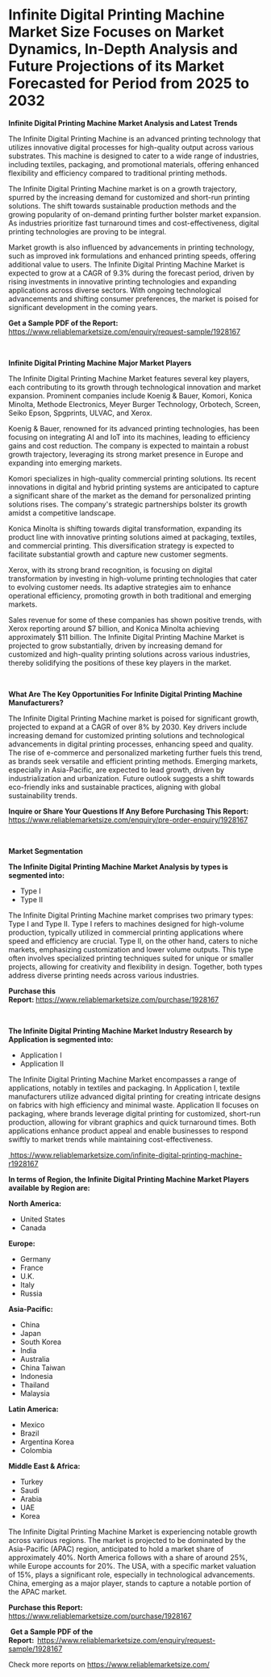 <p><h1>Infinite Digital Printing Machine Market Size Focuses on Market Dynamics, In-Depth Analysis and Future Projections of its Market Forecasted for Period from 2025 to 2032</h1></p><p><strong>Infinite Digital Printing Machine Market Analysis and Latest Trends</strong></p>
<p><p>The Infinite Digital Printing Machine is an advanced printing technology that utilizes innovative digital processes for high-quality output across various substrates. This machine is designed to cater to a wide range of industries, including textiles, packaging, and promotional materials, offering enhanced flexibility and efficiency compared to traditional printing methods.</p><p>The Infinite Digital Printing Machine market is on a growth trajectory, spurred by the increasing demand for customized and short-run printing solutions. The shift towards sustainable production methods and the growing popularity of on-demand printing further bolster market expansion. As industries prioritize fast turnaround times and cost-effectiveness, digital printing technologies are proving to be integral.</p><p>Market growth is also influenced by advancements in printing technology, such as improved ink formulations and enhanced printing speeds, offering additional value to users. The Infinite Digital Printing Machine Market is expected to grow at a CAGR of 9.3% during the forecast period, driven by rising investments in innovative printing technologies and expanding applications across diverse sectors. With ongoing technological advancements and shifting consumer preferences, the market is poised for significant development in the coming years.</p></p>
<p><strong>Get a Sample PDF of the Report:&nbsp;</strong> <a href="https://www.reliablemarketsize.com/enquiry/request-sample/1928167?utm_campaign=1766&utm_medium=2&utm_source=Github&utm_content=ia&utm_term=15012025&utm_id=infinite-digital-printing-machine">https://www.reliablemarketsize.com/enquiry/request-sample/1928167</a></p>
<p>&nbsp;</p>
<p><strong>Infinite Digital Printing Machine Major Market Players</strong></p>
<p><p>The Infinite Digital Printing Machine Market features several key players, each contributing to its growth through technological innovation and market expansion. Prominent companies include Koenig & Bauer, Komori, Konica Minolta, Methode Electronics, Meyer Burger Technology, Orbotech, Screen, Seiko Epson, Spgprints, ULVAC, and Xerox.</p><p>Koenig & Bauer, renowned for its advanced printing technologies, has been focusing on integrating AI and IoT into its machines, leading to efficiency gains and cost reduction. The company is expected to maintain a robust growth trajectory, leveraging its strong market presence in Europe and expanding into emerging markets.</p><p>Komori specializes in high-quality commercial printing solutions. Its recent innovations in digital and hybrid printing systems are anticipated to capture a significant share of the market as the demand for personalized printing solutions rises. The company's strategic partnerships bolster its growth amidst a competitive landscape.</p><p>Konica Minolta is shifting towards digital transformation, expanding its product line with innovative printing solutions aimed at packaging, textiles, and commercial printing. This diversification strategy is expected to facilitate substantial growth and capture new customer segments.</p><p>Xerox, with its strong brand recognition, is focusing on digital transformation by investing in high-volume printing technologies that cater to evolving customer needs. Its adaptive strategies aim to enhance operational efficiency, promoting growth in both traditional and emerging markets.</p><p>Sales revenue for some of these companies has shown positive trends, with Xerox reporting around $7 billion, and Konica Minolta achieving approximately $11 billion. The Infinite Digital Printing Machine Market is projected to grow substantially, driven by increasing demand for customized and high-quality printing solutions across various industries, thereby solidifying the positions of these key players in the market.</p></p>
<p>&nbsp;</p>
<p><strong>What Are The Key Opportunities For Infinite Digital Printing Machine Manufacturers?</strong></p>
<p><p>The Infinite Digital Printing Machine market is poised for significant growth, projected to expand at a CAGR of over 8% by 2030. Key drivers include increasing demand for customized printing solutions and technological advancements in digital printing processes, enhancing speed and quality. The rise of e-commerce and personalized marketing further fuels this trend, as brands seek versatile and efficient printing methods. Emerging markets, especially in Asia-Pacific, are expected to lead growth, driven by industrialization and urbanization. Future outlook suggests a shift towards eco-friendly inks and sustainable practices, aligning with global sustainability trends.</p></p>
<p><strong>Inquire or Share Your Questions If Any Before Purchasing This Report:</strong> <a href="https://www.reliablemarketsize.com/enquiry/pre-order-enquiry/1928167?utm_campaign=1766&utm_medium=2&utm_source=Github&utm_content=ia&utm_term=15012025&utm_id=infinite-digital-printing-machine">https://www.reliablemarketsize.com/enquiry/pre-order-enquiry/1928167</a></p>
<p>&nbsp;</p>
<p><strong>Market Segmentation</strong></p>
<p><strong>The Infinite Digital Printing Machine Market Analysis by types is segmented into:</strong></p>
<p><ul><li>Type I</li><li>Type II</li></ul></p>
<p><p>The Infinite Digital Printing Machine market comprises two primary types: Type I and Type II. Type I refers to machines designed for high-volume production, typically utilized in commercial printing applications where speed and efficiency are crucial. Type II, on the other hand, caters to niche markets, emphasizing customization and lower volume outputs. This type often involves specialized printing techniques suited for unique or smaller projects, allowing for creativity and flexibility in design. Together, both types address diverse printing needs across various industries.</p></p>
<p><strong>Purchase this Report:&nbsp;</strong><a href="https://www.reliablemarketsize.com/purchase/1928167?utm_campaign=1766&utm_medium=2&utm_source=Github&utm_content=ia&utm_term=15012025&utm_id=infinite-digital-printing-machine">https://www.reliablemarketsize.com/purchase/1928167</a></p>
<p>&nbsp;</p>
<p><strong>The Infinite Digital Printing Machine Market Industry Research by Application is segmented into:</strong></p>
<p><ul><li>Application I</li><li>Application II</li></ul></p>
<p><p>The Infinite Digital Printing Machine Market encompasses a range of applications, notably in textiles and packaging. In Application I, textile manufacturers utilize advanced digital printing for creating intricate designs on fabrics with high efficiency and minimal waste. Application II focuses on packaging, where brands leverage digital printing for customized, short-run production, allowing for vibrant graphics and quick turnaround times. Both applications enhance product appeal and enable businesses to respond swiftly to market trends while maintaining cost-effectiveness.</p></p>
<p><a href="https://www.reliablemarketsize.com/infinite-digital-printing-machine-r1928167?utm_campaign=1766&utm_medium=2&utm_source=Github&utm_content=ia&utm_term=15012025&utm_id=infinite-digital-printing-machine">&nbsp;https://www.reliablemarketsize.com/infinite-digital-printing-machine-r1928167</a></p>
<p><strong>In terms of Region, the Infinite Digital Printing Machine Market Players available by Region are:</strong></p>
<p>
    <p> <strong> North America: </strong>
        <ul>
            <li>United States</li>
            <li>Canada</li>
        </ul>
        </p> 
    <p> <strong> Europe: </strong>
        <ul>
            <li>Germany</li>
            <li>France</li>
            <li>U.K.</li>
            <li>Italy</li>
            <li>Russia</li>
        </ul>
        </p> 
    <p> <strong> Asia-Pacific: </strong>
        <ul>
            <li>China</li>
            <li>Japan</li>
            <li>South Korea</li>
            <li>India</li>
            <li>Australia</li>
            <li>China Taiwan</li>
            <li>Indonesia</li>
            <li>Thailand</li>
            <li>Malaysia</li>
        </ul>
        </p> 
    <p> <strong> Latin America: </strong>
        <ul>
            <li>Mexico</li>
            <li>Brazil</li>
            <li>Argentina Korea</li>
            <li>Colombia</li>
        </ul>
        </p> 
    <p> <strong> Middle East & Africa: </strong>
        <ul>
            <li>Turkey</li>
            <li>Saudi</li>
            <li>Arabia</li>
            <li>UAE</li>
            <li>Korea</li>
        </ul>
    </p>
    </p>
<p><p>The Infinite Digital Printing Machine Market is experiencing notable growth across various regions. The market is projected to be dominated by the Asia-Pacific (APAC) region, anticipated to hold a market share of approximately 40%. North America follows with a share of around 25%, while Europe accounts for 20%. The USA, with a specific market valuation of 15%, plays a significant role, especially in technological advancements. China, emerging as a major player, stands to capture a notable portion of the APAC market.</p></p>
<p><strong>Purchase this Report: </strong><a href="https://www.reliablemarketsize.com/purchase/1928167?utm_campaign=1766&utm_medium=2&utm_source=Github&utm_content=ia&utm_term=15012025&utm_id=infinite-digital-printing-machine">https://www.reliablemarketsize.com/purchase/1928167</a></p>
<p>&nbsp;<strong>Get a Sample PDF of the Report:&nbsp;&nbsp;</strong><a href="https://www.reliablemarketsize.com/enquiry/request-sample/1928167?utm_campaign=1766&utm_medium=2&utm_source=Github&utm_content=ia&utm_term=15012025&utm_id=infinite-digital-printing-machine">https://www.reliablemarketsize.com/enquiry/request-sample/1928167</a></p>
<p><strong></strong></p>
<p>Check more reports on <a href="https://www.reliablemarketsize.com/?utm_campaign=1766&utm_medium=2&utm_source=Github&utm_content=ia&utm_term=15012025&utm_id=infinite-digital-printing-machine">https://www.reliablemarketsize.com/</a></p>